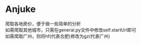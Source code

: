 # Anjuke
爬取各地房价，便于做一些简单的分析  
如需爬取其他城市，只需在general.py文件中修改self.startUrl即可  
如需爬取广州，则将hf(代表合肥)修改为gz(代表广州)  

